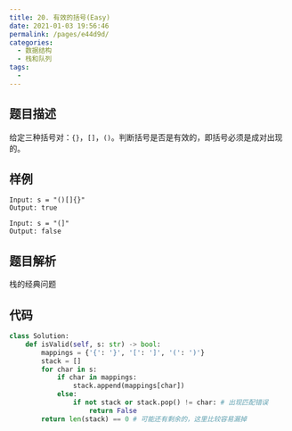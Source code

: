 ```yaml
---
title: 20. 有效的括号(Easy)
date: 2021-01-03 19:56:46
permalink: /pages/e44d9d/
categories: 
  - 数据结构
  - 栈和队列
tags: 
  - 
---
```


## 题目描述

给定三种括号对：`{}`，`[]`，`()`。判断括号是否是有效的，即括号必须是成对出现的。

## 样例

```
Input: s = "()[]{}"
Output: true

Input: s = "(]"
Output: false
```

## 题目解析

栈的经典问题

## 代码

```python
class Solution:
    def isValid(self, s: str) -> bool:
        mappings = {'{': '}', '[': ']', '(': ')'}
        stack = []
        for char in s:
            if char in mappings:
                stack.append(mappings[char])
            else:
                if not stack or stack.pop() != char: # 出现匹配错误
                    return False 
        return len(stack) == 0 # 可能还有剩余的，这里比较容易漏掉
```



